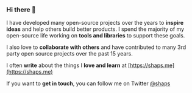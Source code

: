 ### Hi there 👋

I have developed many open-source projects over the years to __inspire ideas__ and help others build better products.
I spend the majority of my open-source life working on __tools and libraries__ to support these goals.

I also love to __collaborate with others__ and have contributed to many 3rd party open source projects over the past 15 years.

I often __write__ about the things I __love and learn__ at [https://shaps.me](https://shaps.me)

If you want to __get in touch__, you can follow me on Twitter [@shaps](https://twitter.com/shaps)
